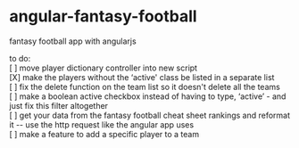 angular-fantasy-football
========================

fantasy football app with angularjs


to do:<br />
[ ] move player dictionary controller into new script<br />
[X] make the players without the ‘active' class be listed in a separate list<br />
[ ] fix the delete function on the team list so it doesn't delete all the teams<br />
[ ] make a boolean active checkbox instead of having to type, ‘active’ - and just fix this filter altogether<br />
[ ] get your data from the fantasy football cheat sheet rankings and reformat it -- use the http request like the angular app uses<br />
[ ] make a feature to add a specific player to a team<br />
